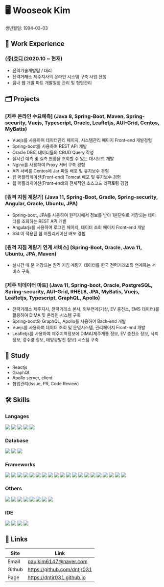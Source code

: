 # 🖥 Wooseok Kim
생년월일: 1994-03-03


## 💼 Work Experience
### [(주)호디][hodilink] (2020.10 ~ 현재)
- 전력기술개발팀 / 대리
- 전력거래소 제주지사의 온라인 시스템 구축 사업 진행
- 팀내 웹 개발 파트 개발일정 관리 및 협업관리


## 🗂 Projects
### [제주 온라인 수요예측] (Java 8, Spring-Boot, Maven, Spring-security, Vuejs, Typescript, Oracle, Leafletjs, AUI-Grid, Centos, MyBatis)
- Vuejs를 사용하여 데이터관리 페이지, 시스템관리 페이지 Front-end 개발경험
- Spring-boot를 사용하여 REST API 개발
- Oracle DB의 데이터들의 CRUD Query 작성
- 실시간 예측 및 실측 현황을 조회할 수 있는 대시보드 개발
- Nginx를 사용하여 Proxy 서버 구축 경험
- API 서버를 Centos에 Jar 파일 배포 및 유지보수 경험
- 웹 어플리케이션(Front-end) Tomcat 배포 및 유지보수 경험
- 웹 어플리케이션(Front-end)의 전체적인 소스코드 리팩토링 경험

### [원격 지침 계량기] (Java 11, Spring-Boot, Gradle, Spring-security, Angular, Oracle, Ubuntu, JPA)
- Spring-boot, JPA를 사용하여 원격지에서 정보를 받아 1분단위로 저장되는 데이터를 조회하는 REST API 개발
- Angularjs를 사용하여 로그인 페이지, 데이터 조회 페이지 Front-end 개발
- SSL이 적용된 웹 어플리케이션 배포 경험

### [원격 지침 계량기 연계 서비스] (Spring-Boot, Oracle, Java 11, Ubuntu, JPA, Maven)
- 실시간 매 분 저장되는 원격 지침 계량기 데이터를 한국 전력거래소와 연계하는 서비스 구축

### [제주 빅데이터 마트] (Java 11, Spring-boot, Oracle, PostgreSQL, Spring-security, AUI-Grid, RHEL8, JPA, MyBatis, Vuejs, Leafletjs, Typescript, GraphQL, Apollo)
- 전력거래소 제주지사, 전력거래소 본사, 외부연계(기상, EV 충전소, EMS 데이터)를 활용하여 DIMA 및 온라인 시스템 구축
- Spring-boot와 GraphQL, Apollo를 사용하여 Back-end 개발
- Vuejs를 사용하여 데이터 조회 및 운영시스템, 관리페이지 Front-end 개발
- Leafletjs를 사용하여 제주지역정보에 DIMA(제주계통 정보, EV 충전소 정보, 낙뢰 정보, 강수량 정보, 태양광발전 정보) 시스템 구축


## 📖 Study
- Reactjs
- GraphQL
- Apollo server, client
- 협업관리(Issue, PR, Code Review)


## 🛠 Skills
### Langages
<div>
<img src="https://img.shields.io/badge/HTML5-E34F26?style=for-the-badge&logo=html5&logoColor=white" />
<img src="https://img.shields.io/badge/CSS3-1572B6?style=for-the-badge&logo=css3&logoColor=white" />
<img src="https://img.shields.io/badge/JavaScript-323330?style=for-the-badge&logo=javascript&logoColor=F7DF1E" />
<img src="https://img.shields.io/badge/TypeScript-007ACC?style=for-the-badge&logo=typescript&logoColor=white" />
<img src="https://img.shields.io/badge/Java-ED8B00?style=for-the-badge&logo=java&logoColor=white" />
</div>

### Database
<div>
<img src="https://img.shields.io/badge/MySQL-00000F?style=for-the-badge&logo=mysql&logoColor=white" />
<img src="https://img.shields.io/badge/PostgreSQL-316192?style=for-the-badge&logo=postgresql&logoColor=white" />
<img src="https://img.shields.io/badge/Oracle-F80000?style=for-the-badge&logo=oracle&logoColor=black" />
</div>

### Frameworks
<div>
<img src="https://img.shields.io/badge/Node.js-339933?style=for-the-badge&logo=nodedotjs&logoColor=white" />
<img src="https://img.shields.io/badge/npm-CB3837?style=for-the-badge&logo=npm&logoColor=white" />
<img src="https://img.shields.io/badge/Yarn-2C8EBB?style=for-the-badge&logo=yarn&logoColor=white" />
<img src="https://img.shields.io/badge/Sass-CC6699?style=for-the-badge&logo=sass&logoColor=white" />
<img src="https://img.shields.io/badge/Markdown-000000?style=for-the-badge&logo=markdown&logoColor=white" />
<img src="https://img.shields.io/badge/React-20232A?style=for-the-badge&logo=react&logoColor=61DAFB" />
<img src="https://img.shields.io/badge/Vue.js-35495E?style=for-the-badge&logo=vuedotjs&logoColor=4FC08D" />
<img src="https://img.shields.io/badge/Bootstrap-563D7C?style=for-the-badge&logo=bootstrap&logoColor=white" />
<img src="https://img.shields.io/badge/styled--components-DB7093?style=for-the-badge&logo=styled-components&logoColor=white" />
<img src="https://img.shields.io/badge/Redux-593D88?style=for-the-badge&logo=redux&logoColor=white" />
<img src="https://img.shields.io/badge/React_Router-CA4245?style=for-the-badge&logo=react-router&logoColor=white" />
<img src="https://img.shields.io/badge/Spring-6DB33F?style=for-the-badge&logo=spring&logoColor=white" />
<img src="https://img.shields.io/badge/Spring_Boot-F2F4F9?style=for-the-badge&logo=spring-boot" />
<img src="https://img.shields.io/badge/GraphQl-E10098?style=for-the-badge&logo=graphql&logoColor=white" />
<img src="https://img.shields.io/badge/Docker-2CA5E0?style=for-the-badge&logo=docker&logoColor=white" />
<img src="https://img.shields.io/badge/Git-F05032?style=for-the-badge&logo=git&logoColor=white" />
<img src="https://img.shields.io/badge/Jekyll-CC0000?style=for-the-badge&logo=Jekyll&logoColor=white" />
<img src="https://img.shields.io/badge/Nginx-009639?style=for-the-badge&logo=nginx&logoColor=white" />
<img src="https://img.shields.io/badge/React_Native-20232A?style=for-the-badge&logo=react&logoColor=61DAFB" />
<img src="https://img.shields.io/badge/Angular-DD0031?style=for-the-badge&logo=angular&logoColor=white" />
</div>

### Others
<div>
<img src="https://img.shields.io/badge/Jenkins-D24939?style=for-the-badge&logo=Jenkins&logoColor=white" />
<img src="https://img.shields.io/badge/Google_chrome-4285F4?style=for-the-badge&logo=Google-chrome&logoColor=white" />
<img src="https://img.shields.io/badge/Safari-FF1B2D?style=for-the-badge&logo=Safari&logoColor=white" />
<img src="https://img.shields.io/badge/Ubuntu-E95420?style=for-the-badge&logo=ubuntu&logoColor=white" />
<img src="https://img.shields.io/badge/Cent%20OS-262577?style=for-the-badge&logo=CentOS&logoColor=white" />
<img src="https://img.shields.io/badge/mac%20os-000000?style=for-the-badge&logo=apple&logoColor=white" />
<img src="https://img.shields.io/badge/Windows-0078D6?style=for-the-badge&logo=windows&logoColor=white" />
<img src="https://img.shields.io/badge/eslint-3A33D1?style=for-the-badge&logo=eslint&logoColor=white" />
</div>

### IDE
<div>
<img src="https://img.shields.io/badge/WebStorm-000000?style=for-the-badge&logo=WebStorm&logoColor=white" />
<img src="https://img.shields.io/badge/Visual_Studio_Code-0078D4?style=for-the-badge&logo=visual%20studio%20code&logoColor=white" />
<img src="https://img.shields.io/badge/Codesandbox-000000?style=for-the-badge&logo=CodeSandbox&logoColor=white" />
<img src="https://img.shields.io/badge/IntelliJIDEA-000000.svg?style=for-the-badge&logo=intellij-idea&logoColor=white" />
</div>

## 🔗 Links
Site |	Link
--- | ---
Email |	paulkim6147@naver.com
Github |	https://github.com/dntjr031
Page |	https://dntjr031.github.io


<!-- Link list -->
[hodilink]: http://www.hodi.co.kr/ "Go Hodi"
